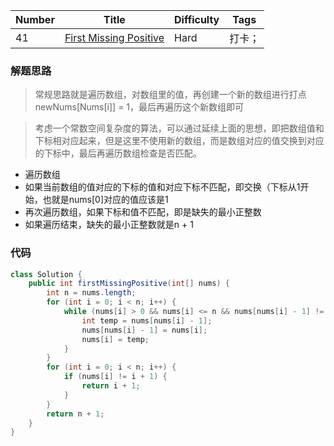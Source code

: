 | Number | Title | Difficulty | Tags |
|  ----  | ----  |    ----    |    ----    |
|  41 | [First Missing Positive](https://leetcode-cn.com/problems/first-missing-positive/) |   Hard        | 打卡； |


### 解题思路

> 常规思路就是遍历数组，对数组里的值，再创建一个新的数组进行打点newNums[Nums[i]] = 1，最后再遍历这个新数组即可

> 考虑一个常数空间复杂度的算法，可以通过延续上面的思想，即把数组值和下标相对应起来，但是这里不使用新的数组，而是数组对应的值交换到对应的下标中，最后再遍历数组检查是否匹配。

- 遍历数组
- 如果当前数组的值对应的下标的值和对应下标不匹配，即交换（下标从1开始，也就是nums[0]对应的值应该是1
- 再次遍历数组，如果下标和值不匹配，即是缺失的最小正整数
- 如果遍历结束，缺失的最小正整数就是n + 1

### 代码

```java
class Solution {
    public int firstMissingPositive(int[] nums) {
        int n = nums.length;
        for (int i = 0; i < n; i++) {
            while (nums[i] > 0 && nums[i] <= n && nums[nums[i] - 1] != nums[i]) {
                int temp = nums[nums[i] - 1];
                nums[nums[i] - 1] = nums[i];
                nums[i] = temp;
            }
        }
        for (int i = 0; i < n; i++) {
            if (nums[i] != i + 1) {
                return i + 1;
            }
        }
        return n + 1;
    }
}
```